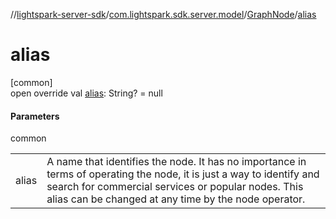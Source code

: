 //[lightspark-server-sdk](../../../index.md)/[com.lightspark.sdk.server.model](../index.md)/[GraphNode](index.md)/[alias](alias.md)

# alias

[common]\
open override val [alias](alias.md): String? = null

#### Parameters

common

| | |
|---|---|
| alias | A name that identifies the node. It has no importance in terms of operating the node, it is just a way to identify and search for commercial services or popular nodes. This alias can be changed at any time by the node operator. |
